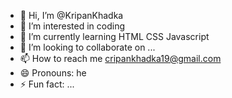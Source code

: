 - 👋 Hi, I’m @KripanKhadka
- 👀 I’m interested in coding
- 🌱 I’m currently learning HTML CSS Javascript
- 💞️ I’m looking to collaborate on ...
- 📫 How to reach me cripankhadka19@gmail.com
- 😄 Pronouns: he
- ⚡ Fun fact: ...

<!---
KripanKhadka/KripanKhadka is a ✨ special ✨ repository because its `README.md` (this file) appears on your GitHub profile.
You can click the Preview link to take a look at your changes.
--->
